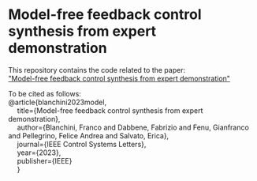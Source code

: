 # Model-free feedback control synthesis from expert demonstration

This repository contains the code related to the paper:  
["Model-free feedback control synthesis from expert demonstration"](https://ieeexplore.ieee.org/abstract/document/10057485)



To be cited as follows:  
@article{blanchini2023model,  
&emsp; title={Model-free feedback control synthesis from expert demonstration},  
&emsp; author={Blanchini, Franco and Dabbene, Fabrizio and Fenu, Gianfranco and Pellegrino, Felice Andrea and Salvato, Erica},  
&emsp; journal={IEEE Control Systems Letters},  
&emsp; year={2023},  
&emsp; publisher={IEEE}  
&emsp; }

